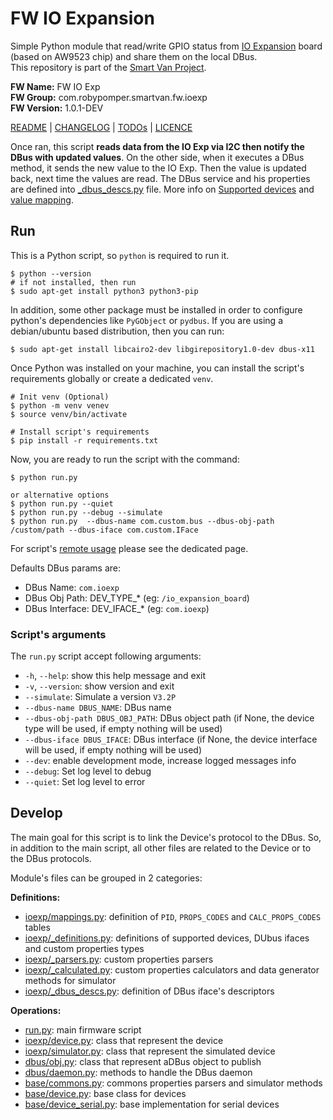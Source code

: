 # FW IO Expansion

Simple Python module that read/write GPIO status from [IO Expansion](https://www.waveshare.com/aw9523b-io-expansion-board.htm)
board (based on AW9523 chip) and share them on the local DBus.<br />
This repository is part of the [Smart Van Project](https://smartvan.johnosproject.org/).

**FW Name:** FW IO Exp<br />
**FW Group:** com.robypomper.smartvan.fw.ioexp<br />
**FW Version:** 1.0.1-DEV

[README](README.md) | [CHANGELOG](CHANGELOG.md) | [TODOs](TODOs.md) | [LICENCE](LICENCE.md)

Once ran, this script **reads data from the IO Exp via I2C then notify
the DBus with updated values**. On the other side, when it executes a
DBus method, it sends the new value to the IO Exp. Then the value is
updated back, next time the values are read. The DBus service and his
properties are defined into [_dbus_descs.py](fw_ioexp/ioexp/_dbus_descs.py) file. More info 
on [Supported devices](/docs/supported_devices.md)
and [value mapping](/docs/values_mapping.md).


## Run

This is a Python script, so `python` is required to run it.

```shell
$ python --version
# if not installed, then run
$ sudo apt-get install python3 python3-pip
```

In addition, some other package must be installed in order to configure
python's dependencies like `PyGObject` or `pydbus`. If you are using a
debian/ubuntu based distribution, then you can run:

```shell
$ sudo apt-get install libcairo2-dev libgirepository1.0-dev dbus-x11 
```

Once Python was installed on your machine, you can install the script's
requirements globally or create a dedicated `venv`.

```shell
# Init venv (Optional)
$ python -m venv venev
$ source venv/bin/activate

# Install script's requirements
$ pip install -r requirements.txt
```

Now, you are ready to run the script with the command:

```shell
$ python run.py

or alternative options
$ python run.py --quiet
$ python run.py --debug --simulate
$ python run.py  --dbus-name com.custom.bus --dbus-obj-path /custom/path --dbus-iface com.custom.IFace
```

For script's [remote usage](docs/remote_usage.md) please see the dedicated page.

Defaults DBus params are:
* DBus Name: `com.ioexp`
* DBus Obj Path: DEV_TYPE_* (eg: `/io_expansion_board`)
* DBus Interface: DEV_IFACE_* (eg: `com.ioexp`)

### Script's arguments

The `run.py` script accept following arguments:
 
* `-h`, `--help`: show this help message and exit
* `-v`, `--version`: show version and exit
* `--simulate`: Simulate a version `V3.2P`
* `--dbus-name DBUS_NAME`: DBus name
* `--dbus-obj-path DBUS_OBJ_PATH`: DBus object path (if None, the device type will be used, if empty nothing will be used)
* `--dbus-iface DBUS_IFACE`: DBus interface (if None, the device interface will be used, if empty nothing will be used)
* `--dev`: enable development mode, increase logged messages info
* `--debug`: Set log level to debug
* `--quiet`: Set log level to error


## Develop

The main goal for this script is to link the Device's protocol to the DBus.
So, in addition to the main script, all other files are related to the Device
or to the DBus protocols.

Module's files can be grouped in 2 categories:

**Definitions:**

* [ioexp/mappings.py](fw_ioexp/ioexp/mappings.py):
  definition of `PID`, `PROPS_CODES` and `CALC_PROPS_CODES` tables
* [ioexp/_definitions.py](fw_ioexp/ioexp/_definitions.py):
  definitions of supported devices, DUbus ifaces and custom properties types
* [ioexp/_parsers.py](fw_ioexp/ioexp/_parsers.py):
  custom properties parsers
* [ioexp/_calculated.py](fw_ioexp/ioexp/_calculated.py):
  custom properties calculators and data generator methods for simulator
* [ioexp/_dbus_descs.py](fw_ioexp/ioexp/_dbus_descs.py):
  definition of DBus iface's descriptors

**Operations:**

* [run.py](run.py):
  main firmware script
* [ioexp/device.py](fw_ioexp/ioexp/device.py):
  class that represent the device
* [ioexp/simulator.py](fw_ioexp/ioexp/simulator.py):
  class that represent the simulated device
* [dbus/obj.py](fw_ioexp/dbus/obj.py):
  class that represent aDBus object to publish
* [dbus/daemon.py](fw_ioexp/dbus/daemon.py):
  methods to handle the DBus daemon
* [base/commons.py](fw_ioexp/base/commons.py):
  commons properties parsers and simulator methods
* [base/device.py](fw_ioexp/base/device.py):
  base class for devices
* [base/device_serial.py](fw_ioexp/base/device_serial.py):
  base implementation for serial devices
